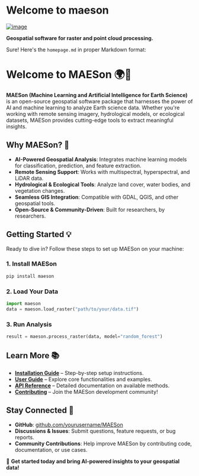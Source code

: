 # Welcome to maeson


[![image](https://img.shields.io/pypi/v/maeson.svg)](https://pypi.python.org/pypi/maeson)


**Geospatial software for raster and point cloud processing.**

Sure! Here's the `homepage.md` in proper Markdown format:

# Welcome to MAESon 🌍🤖

**MAESon (Machine Learning and Artificial Intelligence for Earth Science)** is an open-source geospatial software package that harnesses the power of AI and machine learning to analyze Earth science data. Whether you're working with remote sensing imagery, hydrological models, or ecological datasets, MAESon provides cutting-edge tools to extract meaningful insights.

## Why MAESon? 🚀
- **AI-Powered Geospatial Analysis**: Integrates machine learning models for classification, prediction, and feature extraction.
- **Remote Sensing Support**: Works with multispectral, hyperspectral, and LiDAR data.
- **Hydrological & Ecological Tools**: Analyze land cover, water bodies, and vegetation changes.
- **Seamless GIS Integration**: Compatible with GDAL, QGIS, and other geospatial tools.
- **Open-Source & Community-Driven**: Built for researchers, by researchers.

## Getting Started 💡
Ready to dive in? Follow these steps to set up MAESon on your machine:

### 1. Install MAESon
```bash
pip install maeson
```

### 2. Load Your Data
```python
import maeson
data = maeson.load_raster("path/to/your/data.tif")
```

### 3. Run Analysis
```python
result = maeson.process_raster(data, model="random_forest")
```

## Learn More 📚
- **[Installation Guide](docs/installation.md)** – Step-by-step setup instructions.
- **[User Guide](docs/user-guide.md)** – Explore core functionalities and examples.
- **[API Reference](docs/api.md)** – Detailed documentation on available methods.
- **[Contributing](docs/contributing.md)** – Join the MAESon development community!

## Stay Connected 💬
- **GitHub**: [github.com/yourusername/MAESon](https://github.com/yourusername/MAESon)
- **Discussions & Issues**: Submit questions, feature requests, or bug reports.
- **Community Contributions**: Help improve MAESon by contributing code, documentation, or use cases.

🚀 **Get started today and bring AI-powered insights to your geospatial data!**
